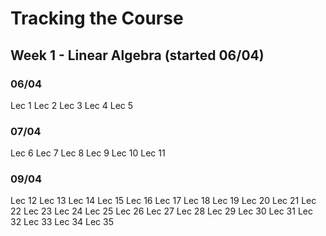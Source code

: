# Tracking the Course

## Week 1 - Linear Algebra (started 06/04)
### 06/04
Lec 1
Lec 2
Lec 3
Lec 4
Lec 5
### 07/04
Lec 6
Lec 7
Lec 8
Lec 9
Lec 10
Lec 11
### 09/04
Lec 12
Lec 13
Lec 14
Lec 15
Lec 16
Lec 17
Lec 18
Lec 19
Lec 20
Lec 21
Lec 22
Lec 23
Lec 24
Lec 25
Lec 26
Lec 27
Lec 28
Lec 29
Lec 30
Lec 31
Lec 32
Lec 33
Lec 34
Lec 35

